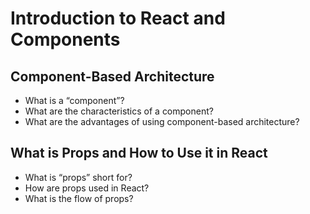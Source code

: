 # Introduction to React and Components

## Component-Based Architecture

  - What is a “component”?
  - What are the characteristics of a component?
  - What are the advantages of using component-based architecture?


## What is Props and How to Use it in React

- What is “props” short for?
- How are props used in React?
- What is the flow of props?
